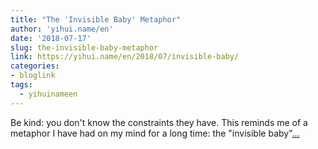 ```yaml
---
title: "The 'Invisible Baby' Metaphor"
author: 'yihui.name/en'
date: '2018-07-17'
slug: the-invisible-baby-metaphor
link: https://yihui.name/en/2018/07/invisible-baby/
categories:
- bloglink
tags:
  - yihuinameen
---
```


Be kind: you don't know the constraints they have. This reminds me of a metaphor I have had on my mind for a long time: the "invisible baby"[... <i class="fas fa-external-link-alt"></i>](https://yihui.name/en/2018/07/invisible-baby/)

